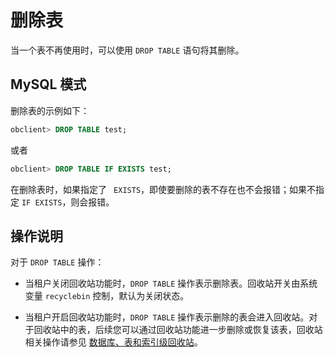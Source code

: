 删除表 
========================

当一个表不再使用时，可以使用 `DROP TABLE` 语句将其删除。

MySQL 模式 
-----------------------------

删除表的示例如下：

```sql
obclient> DROP TABLE test;
```



或者

```sql
obclient> DROP TABLE IF EXISTS test;
```



在删除表时，如果指定了 ` EXISTS`，即使要删除的表不存在也不会报错；如果不指定 `IF EXISTS`，则会报错。

操作说明 
-------------------------

对于 `DROP TABLE` 操作：

* 当租户关闭回收站功能时，`DROP TABLE` 操作表示删除表。回收站开关由系统变量 `recyclebin` 控制，默认为关闭状态。

  

* 当租户开启回收站功能时，`DROP TABLE` 操作表示删除的表会进入回收站。对于回收站中的表，后续您可以通过回收站功能进一步删除或恢复该表，回收站相关操作请参见 [数据库、表和索引级回收站](/zh-CN/6.administrator-guide/8.high-data-availability/1.recycle-bin-management/2.database-table-and-index-level-recycle-bin-1.md)。

  




